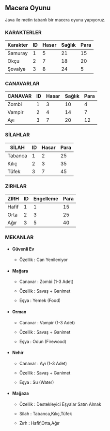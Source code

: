 ## Macera Oyunu
Java ile metin tabanlı bir macera oyunu yapıyoruz.

### KARAKTERLER
|Karakter  |   ID |  Hasar | Sağlık  | Para  |
|---|---|---|---|---|
| Samuray  |  1 | 5  |  21 | 15  |
|   Okçu |2   |  7 | 18  | 20  |
|  Şovalye |   3|  8 | 24  |  5 |

### CANAVARLAR
|CANAVAR |   ID |  Hasar | Sağlık  | Para  |
|---|---|---|---|---|
| Zombi  |  1 | 3 |  10 | 4  |
|  Vampir|2   |  4 | 14  | 7 |
|  Ayı|   3|  7 | 20  |  12 |


### SİLAHLAR
|SİLAH|   ID |  Hasar |  Para  |
|---|---|---|---|
| Tabanca  |  1 | 2 |  25  |
|  Kılıç|2 |  3 |  35 |
|  Tüfek|   3|  7 |  45 |

### ZIRHLAR
|ZIRH|   ID |  Engelleme |  Para  |
|---|---|---|---|
| Hafif  |  1 | 1 |  15  |
|  Orta|2 |  3 |  25 |
|  Ağır|   3|  5 |  40 |
		
### MEKANLAR
* #### Güvenli Ev
     * Özellik : Can Yenileniyor
* #### Mağara
    * Canavar : Zombi (1-3 Adet)
    
    * Özellik : Savaş + Ganimet
    
    * Eşya : Yemek (Food)

* #### Orman
    * Canavar : Vampir (1-3 Adet)
    
    * Özellik : Savaş + Ganimet

    * Eşya : Odun (Firewood)

* #### Nehir
    * Canavar : Ayı (1-3 Adet)

    * Özellik : Savaş + Ganimet

    * Eşya : Su (Water)

* #### Mağaza
    * Özellik : Destekleyici Eşyalar Satın Almak

    * Silah : Tabanca,Kılıç,Tüfek

    * Zırh : Hafif,Orta,Ağır